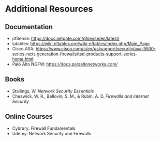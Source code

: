 # Additional Resources

## Documentation
- pfSense: https://docs.netgate.com/pfsense/en/latest/
- iptables: https://wiki.nftables.org/wiki-nftables/index.php/Main_Page
- Cisco ASA: https://www.cisco.com/c/en/us/support/security/asa-5500-series-next-generation-firewalls/tsd-products-support-series-home.html
- Palo Alto NGFW: https://docs.paloaltonetworks.com/

## Books
- Stallings, W. *Network Security Essentials*
- Cheswick, W. R., Bellovin, S. M., & Rubin, A. D. *Firewalls and Internet Security*

## Online Courses
- Cybrary: Firewall Fundamentals
- Udemy: Network Security and Firewalls
